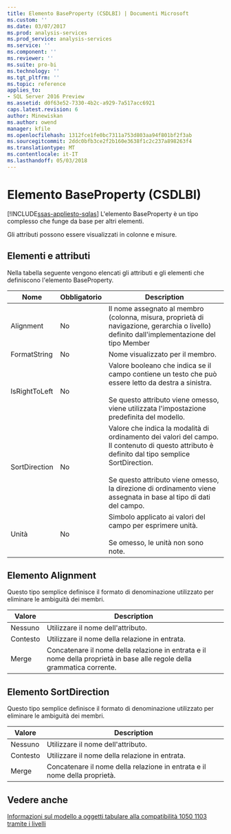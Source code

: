 ```yaml
---
title: Elemento BaseProperty (CSDLBI) | Documenti Microsoft
ms.custom: ''
ms.date: 03/07/2017
ms.prod: analysis-services
ms.prod_service: analysis-services
ms.service: ''
ms.component: ''
ms.reviewer: ''
ms.suite: pro-bi
ms.technology: ''
ms.tgt_pltfrm: ''
ms.topic: reference
applies_to:
- SQL Server 2016 Preview
ms.assetid: d0f63e52-7330-4b2c-a929-7a517acc6921
caps.latest.revision: 6
author: Minewiskan
ms.author: owend
manager: kfile
ms.openlocfilehash: 1312fce1fe0bc7311a753d803aa94f801bf2f3ab
ms.sourcegitcommit: 2ddc0bfb3ce2f2b160e3638f1c2c237a898263f4
ms.translationtype: MT
ms.contentlocale: it-IT
ms.lasthandoff: 05/03/2018
---
```

# <a name="baseproperty-element-csdlbi"></a>Elemento BaseProperty (CSDLBI)
[!INCLUDE[ssas-appliesto-sqlas](../../../includes/ssas-appliesto-sqlas.md)]
  L'elemento BaseProperty è un tipo complesso che funge da base per altri elementi.  
  
 Gli attributi possono essere visualizzati in colonne e misure.  
  
## <a name="elements-and-attributes"></a>Elementi e attributi  
 Nella tabella seguente vengono elencati gli attributi e gli elementi che definiscono l'elemento BaseProperty.  
  
|Nome|Obbligatorio|Description|  
|----------|-----------------|-----------------|  
|Alignment|No|Il nome assegnato al membro (colonna, misura, proprietà di navigazione, gerarchia o livello) definito dall'implementazione del tipo Member|  
|FormatString|No|Nome visualizzato per il membro.|  
|IsRightToLeft|No|Valore booleano che indica se il campo contiene un testo che può essere letto da destra a sinistra.<br /><br /> Se questo attributo viene omesso, viene utilizzata l'impostazione predefinita del modello.|  
|SortDirection|No|Valore che indica la modalità di ordinamento dei valori del campo. Il contenuto di questo attributo è definito dal tipo semplice SortDirection.<br /><br /> Se questo attributo viene omesso, la direzione di ordinamento viene assegnata in base al tipo di dati del campo.|  
|Unità|No|Simbolo applicato ai valori del campo per esprimere unità.<br /><br /> Se omesso, le unità non sono note.|  
  
## <a name="alignment-element"></a>Elemento Alignment  
 Questo tipo semplice definisce il formato di denominazione utilizzato per eliminare le ambiguità dei membri.  
  
|Valore|Description|  
|-----------|-----------------|  
|Nessuno|Utilizzare il nome dell'attributo.|  
|Contesto|Utilizzare il nome della relazione in entrata.|  
|Merge|Concatenare il nome della relazione in entrata e il nome della proprietà in base alle regole della grammatica corrente.|  
  
## <a name="sortdirection-element"></a>Elemento SortDirection  
 Questo tipo semplice definisce il formato di denominazione utilizzato per eliminare le ambiguità dei membri.  
  
|Valore|Description|  
|-----------|-----------------|  
|Nessuno|Utilizzare il nome dell'attributo.|  
|Contesto|Utilizzare il nome della relazione in entrata.|  
|Merge|Concatenare il nome della relazione in entrata e il nome della proprietà.|  
  
## <a name="see-also"></a>Vedere anche  
 [Informazioni sul modello a oggetti tabulare alla compatibilità 1050 1103 tramite i livelli](../../../analysis-services/tabular-model-programming-compatibility-levels-1050-1103/representation/understanding-tabular-object-model-at-levels-1050-through-1103.md)  
  
  

